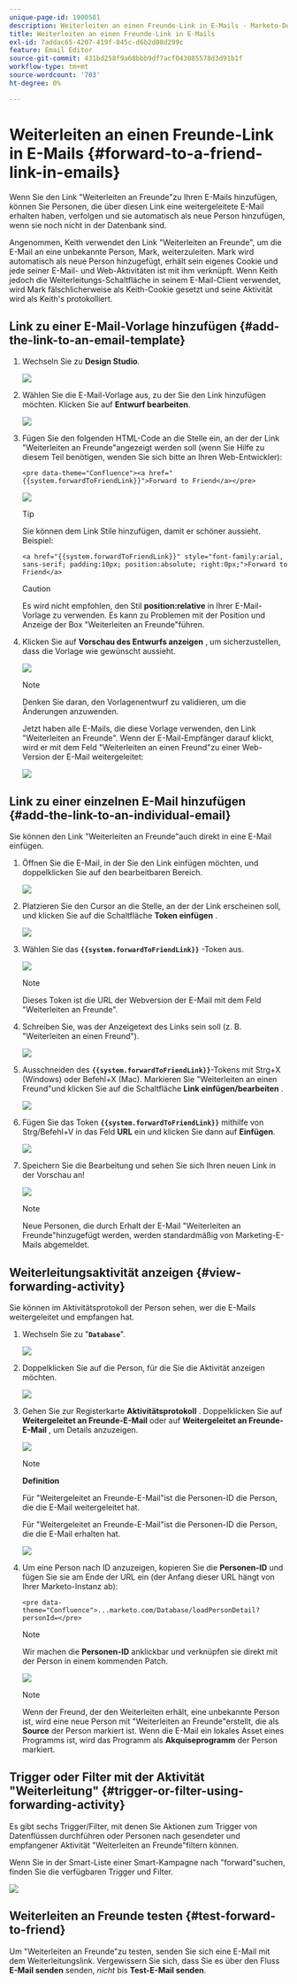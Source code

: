 ```yaml
---
unique-page-id: 1900581
description: Weiterleiten an einen Freunde-Link in E-Mails - Marketo-Dokumente - Produktdokumentation
title: Weiterleiten an einen Freunde-Link in E-Mails
exl-id: 7addac65-4207-419f-845c-d6b2d08d299c
feature: Email Editor
source-git-commit: 431bd258f9a68bbb9df7acf043085578d3d91b1f
workflow-type: tm+mt
source-wordcount: '703'
ht-degree: 0%

---
```


# Weiterleiten an einen Freunde-Link in E-Mails {#forward-to-a-friend-link-in-emails}

Wenn Sie den Link &quot;Weiterleiten an Freunde&quot;zu Ihren E-Mails hinzufügen, können Sie Personen, die über diesen Link eine weitergeleitete E-Mail erhalten haben, verfolgen und sie automatisch als neue Person hinzufügen, wenn sie noch nicht in der Datenbank sind.

Angenommen, Keith verwendet den Link &quot;Weiterleiten an Freunde&quot;, um die E-Mail an eine unbekannte Person, Mark, weiterzuleiten. Mark wird automatisch als neue Person hinzugefügt, erhält sein eigenes Cookie und jede seiner E-Mail- und Web-Aktivitäten ist mit ihm verknüpft. Wenn Keith jedoch die Weiterleitungs-Schaltfläche in seinem E-Mail-Client verwendet, wird Mark fälschlicherweise als Keith-Cookie gesetzt und seine Aktivität wird als Keith&#39;s protokolliert.

## Link zu einer E-Mail-Vorlage hinzufügen {#add-the-link-to-an-email-template}

1. Wechseln Sie zu **Design Studio**.

   ![](assets/one-8.png)

1. Wählen Sie die E-Mail-Vorlage aus, zu der Sie den Link hinzufügen möchten. Klicken Sie auf **Entwurf bearbeiten**.

   ![](assets/two-7.png)

1. Fügen Sie den folgenden HTML-Code an die Stelle ein, an der der Link &quot;Weiterleiten an Freunde&quot;angezeigt werden soll (wenn Sie Hilfe zu diesem Teil benötigen, wenden Sie sich bitte an Ihren Web-Entwickler):

   `<pre data-theme="Confluence"><a href="{{system.forwardToFriendLink}}">Forward to Friend</a></pre>`

   ![](assets/three-7.png)

   >[!TIP]
   >
   >
   >Sie können dem Link Stile hinzufügen, damit er schöner aussieht. Beispiel:
   >
   >`<a href="{{system.forwardToFriendLink}}" style="font-family:arial, sans-serif; padding:10px; position:absolute; right:0px;">Forward to Friend</a>`

   >[!CAUTION]
   >
   >Es wird nicht empfohlen, den Stil **position:relative** in Ihrer E-Mail-Vorlage zu verwenden. Es kann zu Problemen mit der Position und Anzeige der Box &quot;Weiterleiten an Freunde&quot;führen.

1. Klicken Sie auf **Vorschau des Entwurfs anzeigen** , um sicherzustellen, dass die Vorlage wie gewünscht aussieht.

   ![](assets/four-5.png)

   >[!NOTE]
   >
   >Denken Sie daran, den Vorlagenentwurf zu validieren, um die Änderungen anzuwenden.

   Jetzt haben alle E-Mails, die diese Vorlage verwenden, den Link &quot;Weiterleiten an Freunde&quot;. Wenn der E-Mail-Empfänger darauf klickt, wird er mit dem Feld &quot;Weiterleiten an einen Freund&quot;zu einer Web-Version der E-Mail weitergeleitet:

   ![](assets/f2afbox.png)

## Link zu einer einzelnen E-Mail hinzufügen {#add-the-link-to-an-individual-email}

Sie können den Link &quot;Weiterleiten an Freunde&quot;auch direkt in eine E-Mail einfügen.

1. Öffnen Sie die E-Mail, in der Sie den Link einfügen möchten, und doppelklicken Sie auf den bearbeitbaren Bereich.

   ![](assets/five-4.png)

1. Platzieren Sie den Cursor an die Stelle, an der der Link erscheinen soll, und klicken Sie auf die Schaltfläche **Token einfügen** .

   ![](assets/six-2.png)

1. Wählen Sie das **`{{system.forwardToFriendLink}}`** -Token aus.

   ![](assets/seven-1.png)

   >[!NOTE]
   >
   >Dieses Token ist die URL der Webversion der E-Mail mit dem Feld &quot;Weiterleiten an Freunde&quot;.

1. Schreiben Sie, was der Anzeigetext des Links sein soll (z. B. &quot;Weiterleiten an einen Freund&quot;).

   ![](assets/seven-1.png)

1. Ausschneiden des **`{{system.forwardToFriendLink}}`**-Tokens mit Strg+X (Windows) oder Befehl+X (Mac). Markieren Sie &quot;Weiterleiten an einen Freund&quot;und klicken Sie auf die Schaltfläche **Link einfügen/bearbeiten** .

   ![](assets/eight-1.png)

1. Fügen Sie das Token **`{{system.forwardToFriendLink}}`** mithilfe von Strg/Befehl+V in das Feld **URL** ein und klicken Sie dann auf **Einfügen**.

   ![](assets/nine.png)

1. Speichern Sie die Bearbeitung und sehen Sie sich Ihren neuen Link in der Vorschau an!

   ![](assets/ten-1.png)

   >[!NOTE]
   >
   >Neue Personen, die durch Erhalt der E-Mail &quot;Weiterleiten an Freunde&quot;hinzugefügt werden, werden standardmäßig von Marketing-E-Mails abgemeldet.

## Weiterleitungsaktivität anzeigen {#view-forwarding-activity}

Sie können im Aktivitätsprotokoll der Person sehen, wer die E-Mails weitergeleitet und empfangen hat.

1. Wechseln Sie zu &quot;**`Database`**&quot;.

   ![](assets/db.png)

1. Doppelklicken Sie auf die Person, für die Sie die Aktivität anzeigen möchten.

   ![](assets/fourteen.png)

1. Gehen Sie zur Registerkarte **Aktivitätsprotokoll** . Doppelklicken Sie auf **Weitergeleitet an Freunde-E-Mail** oder auf **Weitergeleitet an Freunde-E-Mail** , um Details anzuzeigen.

   ![](assets/fifteen.png)

   >[!NOTE]
   >
   >**Definition**
   >
   >Für &quot;Weitergeleitet an Freunde-E-Mail&quot;ist die Personen-ID die Person, die die E-Mail weitergeleitet hat.
   >
   >Für &quot;Weitergeleitet an Freunde-E-Mail&quot;ist die Personen-ID die Person, die die E-Mail erhalten hat.

   ![](assets/sixteen.png)

1. Um eine Person nach ID anzuzeigen, kopieren Sie die **Personen-ID** und fügen Sie sie am Ende der URL ein (der Anfang dieser URL hängt von Ihrer Marketo-Instanz ab):

   `<pre data-theme="Confluence">...marketo.com/Database/loadPersonDetail?personId=</pre>`

   >[!NOTE]
   >
   >Wir machen die **Personen-ID** anklickbar und verknüpfen sie direkt mit der Person in einem kommenden Patch.

   ![](assets/seventeen.png)

   >[!NOTE]
   >
   >Wenn der Freund, der den Weiterleiten erhält, eine unbekannte Person ist, wird eine neue Person mit &quot;Weiterleiten an Freunde&quot;erstellt, die als **Source** der Person markiert ist.
   >Wenn die E-Mail ein lokales Asset eines Programms ist, wird das Programm als **Akquiseprogramm** der Person markiert.

## Trigger oder Filter mit der Aktivität &quot;Weiterleitung&quot; {#trigger-or-filter-using-forwarding-activity}

Es gibt sechs Trigger/Filter, mit denen Sie Aktionen zum Trigger von Datenflüssen durchführen oder Personen nach gesendeter und empfangener Aktivität &quot;Weiterleiten an Freunde&quot;filtern können.

Wenn Sie in der Smart-Liste einer Smart-Kampagne nach &quot;forward&quot;suchen, finden Sie die verfügbaren Trigger und Filter.

![](assets/nineteen.png)

## Weiterleiten an Freunde testen {#test-forward-to-friend}

Um &quot;Weiterleiten an Freunde&quot;zu testen, senden Sie sich eine E-Mail mit dem Weiterleitungslink. Vergewissern Sie sich, dass Sie es über den Fluss **E-Mail senden** senden, *nicht* bis **Test-E-Mail senden**.
